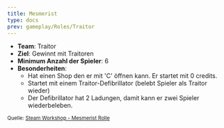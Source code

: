```yaml
---
title: Mesmerist
type: docs
prev: gameplay/Roles/Traitor
---
```


- **Team**: Traitor
- **Ziel**: Gewinnt mit Traitoren
- **Minimum Anzahl der Spieler**: 6
- **Besonderheiten**:
  - Hat einen Shop den er mit 'C' öffnen kann. Er startet mit 0 credits.
  - Startet mit einem Traitor-Defibrillator (belebt Spieler als Traitor wieder)
  - Der Defibrillator hat 2 Ladungen, damit kann er zwei Spieler wiederbeleben.

<small>Quelle: [Steam Workshop - Mesmerist Rolle](https://steamcommunity.com/sharedfiles/filedetails/?id=2137829511)</small>
